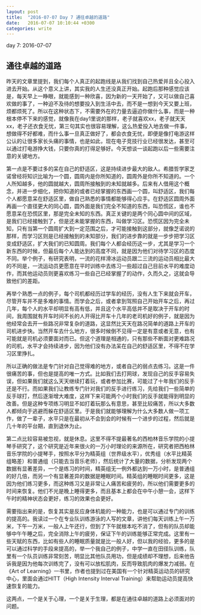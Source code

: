 ```yaml
---
layout: post
title:  "2016-07-07 Day 7 通往卓越的道路"
date:   2016-07-07 10:10:44 +0300
categories: write
---
```


day 7: 2016-07-07

通往卓越的道路
-

昨天的文章里提到，我们每个人真正的起跑线是从我们找到自己热爱并且全心投入进去开始。从这个意义上讲，其实我的人生还没真正开始。起跑后那种感觉应该是，每天早上一睁眼，就能感到一种欣喜，因为新的一天开始了，又可以做自己喜欢做的事了，一种迫不及待的想要投入到生活中去，而不是一想到今天又要上班，烦都烦死了。所以在这种状态下，不需要外在的力量去逼迫你做什么事，而是一种根本停不下来的感觉，就像我在day1里说的那样，老子就喜欢xx，老子就天天xx，老子还衣食无忧，第三句其实也很容易理解，这么热爱投入地去做一件事，想做得不好都难，而什么事一旦真正做好了，都会衣食无忧，即便是像打电游这样公认的让很多家长头痛的事情，也是如此，现在电子竞技行业已经很发达，甚至可以通过打电游挣大钱，只要你真的打得足够好。今天想谈一谈起跑以后一些需要注意的关键地方。

第一点是不要过多的呆在自己的舒适区，这是持续进步最大的敌人。希腊哲学家芝诺曾经将知识比喻为一个圆，圆周内是你所知道的，圆周外是你所不知道的。一个人所知越多，他的圆就越大，圆周所接触到的未知就越多。后来有人借用这个概念，并进一步细化，把你知道的或者已经掌握的东西画一个圆，叫舒适区，我们每个人都愿意呆在舒适区里，做自己熟悉的事情都能够得心应手。在舒适区圆周外面再画一个直径更大的同心圆，圆外面是我们完全不知道的东西，叫恐慌区，谁也不愿意呆在恐慌区里，那是完全未知的东西。真正关键的是两个同心圆中间的区域，是我们已经接触到了，但是还未能掌握的东西，叫做学习区。恐慌区因为完全未知，只有当第一个圆周扩大到一定范围之后，才可能接触到这部分，就像芝诺说的那样，而学习区则是已经接触到的未知部分，我们的进步靠的就是一步步把学习区变成舒适区，扩大我们的已知圆周。我们每个人都会经历这一步，尤其是学习一个新东西的时候，但最后每个人能达到的高度不同，就是因为他们对待学习区的态度不同。举个例子，有研究表明，一流的花样滑冰运动员跟二三流的运动员相比最大的不同是，一流运动员更愿意在平时训练中去练习一些超过自己目前水平的难度动作，而其他运动员则更喜欢练习一些自己已经掌握了的动作，久而久之，这就会导致他们的差距。

再举个熟悉一点的例子，每个司机都经历过学车的经历，没有人生下来就会开车，尽管开车并不是多难的事情。而学会之后，或者拿到驾照自己开始开车之后，再过几年，每个人的水平却明显有高有低，并且这个水平高低并不是取决于开车的时间，我周围就有开车时间不长的人开得比开车十几年的老司机好的例子，就是因为他经常会去开一些路况非常复杂的道路，这显然比天天在路况简单的道路上开车的司机进步快。当然开车去什么地方，很多时候倒不见得一定是有意或者无意，也有可能就是司机必须要面对而已。但这个道理是相通的，只有那些不断面对更难路况的司机，水平才会持续进步，因为他们没有办法呆在自己的舒适区里，不得不在学习区里挣扎。

所以正确的做法是专门针对自己觉得难的地方，或者自己的弱点去练习。这是一件很痛苦的事，但也是提高的唯一方式。比如我们去打网球，发现自己的反手容易失误，但如果我们就这么天天继续打着玩，或者参加比赛，可能过了十年我们的反手还是不行。而如果我们让教练专门针对我们的反手进行练习，先给我们一些简单的反手球打，然后逐渐增大难度，这样下来可能两个小时我们的反手就能得到明显的改善。但是这种专项练习明显不如打着玩那么有意思，甚至比较痛苦，所以大多数人都倾向于逃避而躲在舒适区里。于是我们就能够理解为什么大多数人做一项工作，做了一辈子，水平只是在最初从不会到会的时候有一个进步的过程，然后就是几十年的平台期，直到退休为止。

第二点比较容易被忽视，就是休息。这里不得不提最著名的西柏林音乐学院的小提琴手研究了，这个研究是近年来很火的一万小时理论的来源所在，研究者把西柏林音乐学院的小提琴手，按照水平分为精英组（世界级水平），优秀组（水平比精英组略差）和普通组（只能去当音乐老师），然后统计了大量的数据，分析发现两个数据有显著差异，一个是练习的时间，精英组无一例外都达到一万小时，是普通组的好几倍，而另一个有显著差异的数据是睡眠时间。精英组的睡眠时间更多，这是因为他们练习更多，而这种练习又是非常让人痛苦和疲劳的，所以他们需要更多的时间来恢复。他们不光是晚上睡得更多，而且基本上都会在中午小憩一会，这样下午时的精神状态会更好，练习的效果也会更好。

需要指出来的是，恢复其实是反应身体机能的一种能力，也是可以通过专门的训练的提高的。我读过一个在专业队训练游泳的人写的文章，讲他们每天训练上午一万米，下午一万米，一般人上午还行，但到了下午就根本吃不消了，但有的队员却能够中午午睡之后，完全消除上午的疲劳，保证下午的训练能够正常完成。这里有一些天赋的东西，比如有些人的睡眠质量就是比一般人好，但以我的经验，更多的是可以通过科学的手段来提高的，举一个我自己的例子，中学一直在田径队训练，队里有一个队员训练非常刻苦，明显比其他队员用功，但是成绩却不理想，后来他告诉我是因为他每次训练完了，没有可以放松肌肉，反而导致肌肉的爆发力减弱。在《Art of Learning》一书里，作者也提到过在美国有一个针对精英运动员的研究中心，里面会通过HITT（High Intensity Interval Training）来帮助运动员提高快速恢复的能力。

这两点，一个是关于心理，一个是关于生理，都是在通往卓越的道路上必须面对的问题。
